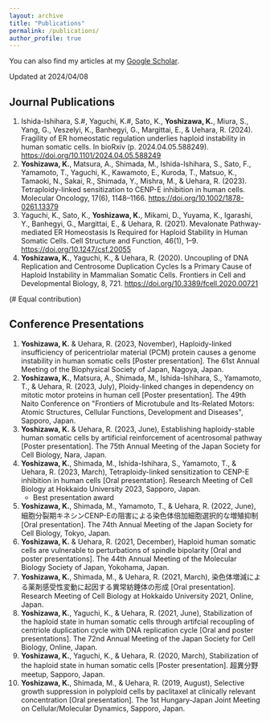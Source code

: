 ```yaml
---
layout: archive
title: "Publications"
permalink: /publications/
author_profile: true
---
```


You can also find my articles at my [Google Scholar](https://scholar.google.com/citations?user=TYDv97QAAAAJ&hl=en).

Updated at 2024/04/08
<!-- Citation style is APA, fetched from Paperpile -->
<!-- Add doi in the last part. -->

## Journal Publications

1. Ishida-Ishihara, S.#, Yaguchi, K.#, Sato, K., **Yoshizawa, K.**, Miura, S., Yang, G., Veszelyi, K., Banhegyi, G., Margittai, E., & Uehara, R. (2024). Fragility of ER homeostatic regulation underlies haploid instability in human somatic cells. In bioRxiv (p. 2024.04.05.588249). https://doi.org/10.1101/2024.04.05.588249
1. **Yoshizawa, K.**, Matsura, A., Shimada, M., Ishida-Ishihara, S., Sato, F., Yamamoto, T., Yaguchi, K., Kawamoto, E., Kuroda, T., Matsuo, K., Tamaoki, N., Sakai, R., Shimada, Y., Mishra, M., & Uehara, R. (2023). Tetraploidy-linked sensitization to CENP-E inhibition in human cells. Molecular Oncology, 17(6), 1148–1166. https://doi.org/10.1002/1878-0261.13379
1. Yaguchi, K., Sato, K., **Yoshizawa, K.**, Mikami, D., Yuyama, K., Igarashi, Y., Banhegyi, G., Margittai, E., & Uehara, R. (2021). Mevalonate Pathway-mediated ER Homeostasis Is Required for Haploid Stability in Human Somatic Cells. Cell Structure and Function, 46(1), 1–9. https://doi.org/10.1247/csf.20055
1. **Yoshizawa, K.**, Yaguchi, K., & Uehara, R. (2020). Uncoupling of DNA Replication and Centrosome Duplication Cycles Is a Primary Cause of Haploid Instability in Mammalian Somatic Cells. Frontiers in Cell and Developmental Biology, 8, 721. https://doi.org/10.3389/fcell.2020.00721

(# Equal contribution)

## Conference Presentations

1. **Yoshizawa, K.** & Uehara, R. (2023, November), Haploidy-linked insufficiency of pericentriolar material (PCM) protein causes a genome instability in human somatic cells [Poster presentation]. The 61st Annual Meeting of the Biophysical Society of Japan, Nagoya, Japan.
1. **Yoshizawa, K.**, Matsura, A., Shimada, M., Ishida-Ishihara, S., Yamamoto, T., & Uehara, R. (2023, July), Ploidy-linked changes in dependency on mitotic motor proteins in human cell [Poster presentation]. The 49th Naito Conference on "Frontiers of Microtubule and Its-Related Motors: Atomic Structures, Cellular Functions, Development and Diseases", Sapporo, Japan.
1. **Yoshizawa, K.** & Uehara, R. (2023, June), Establishing haploidy-stable human somatic cells by artificial reinforcement of acentrosomal pathway [Poster presentation]. The 75th Annual Meeting of the Japan Society for Cell Biology, Nara, Japan.
1. **Yoshizawa, K.**, Shimada, M., Ishida-Ishihara, S., Yamamoto, T., & Uehara, R. (2023, March), Tetraploidy-linked sensitization to CENP-E inhibition in human cells [Oral presentation]. Research Meeting of Cell Biology at Hokkaido University 2023, Sapporo, Japan.
    - Best presentation award
1. **Yoshizawa, K.**, Shimada, M., Yamamoto, T., & Uehara, R. (2022, June), 細胞分裂期キネシンCENP-Eの阻害による染色体倍加細胞選択的な増殖抑制 [Oral presentation]. The 74th Annual Meeting of the Japan Society for Cell Biology, Tokyo, Japan.
1. **Yoshizawa, K.** & Uehara, R. (2021, December), Haploid human somatic cells are vulnerable to perturbations of spindle bipolarity [Oral and poster presentations]. The 44th Annual Meeting of the Molecular Biology Society of Japan, Yokohama, Japan.
1. **Yoshizawa, K.**, Shimada, M., & Uehara, R. (2021, March), 染色体増減による薬剤感受性変動に起因する異常紡錘体の形成 [Oral presentation]. Research Meeting of Cell Biology at Hokkaido University 2021, Online, Japan.
1. **Yoshizawa, K.**, Yaguchi, K., & Uehara, R. (2021, June), Stabilization of the haploid state in human somatic cells through artifcial recoupling of centriole duplication cycle with DNA replication cycle [Oral and poster presentations]. The 72nd Annual Meeting of the Japan Society for Cell Biology, Online, Japan.
1. **Yoshizawa, K.**, Yaguchi, K., & Uehara, R. (2020, March), Stabilization of the haploid state in human somatic cells [Poster presentation]. 超異分野meetup, Sapporo, Japan.
1. **Yoshizawa, K.**, Shimada, M., & Uehara, R. (2019, August), Selective growth suppression in polyploid cells by paclitaxel at clinically relevant concentration [Oral presentation]. The 1st Hungary-Japan Joint Meeting on Cellular/Molecular Dynamics, Sapporo, Japan.
